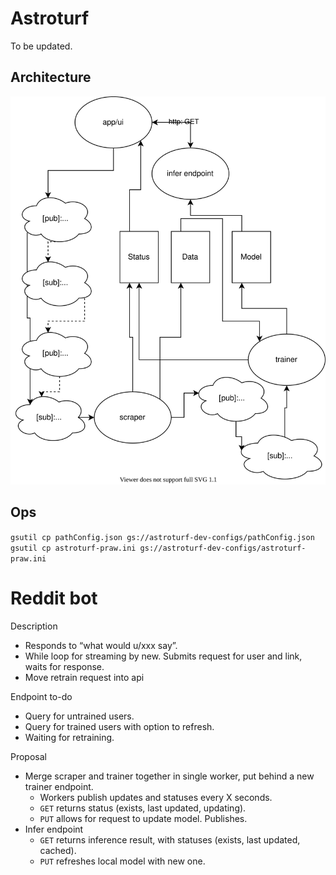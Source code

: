 # Astroturf
To be updated.

## Architecture
<img src="./Architecture.svg">


## Ops

`gsutil cp pathConfig.json gs://astroturf-dev-configs/pathConfig.json`
`gsutil cp astroturf-praw.ini gs://astroturf-dev-configs/astroturf-praw.ini`

# Reddit bot
Description
- Responds to “what would u/xxx say”.
- While loop for streaming by new. Submits request for user and link, waits for response.
- Move retrain request into api

Endpoint to-do
- Query for untrained users.
- Query for trained users with option to refresh.
- Waiting for retraining.

Proposal
- Merge scraper and trainer together in single worker, put behind a new trainer endpoint.
  - Workers publish updates and statuses every X seconds.
  - `GET` returns status (exists, last updated, updating).
  - `PUT` allows for request to update model. Publishes.
- Infer endpoint 
  - `GET` returns inference result, with statuses (exists, last updated, cached).
  - `PUT` refreshes local model with new one.
